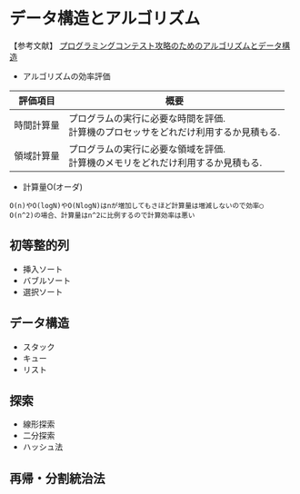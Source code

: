 
# データ構造とアルゴリズム

【参考文献】
[プログラミングコンテスト攻略のためのアルゴリズムとデータ構造](https://www.amazon.co.jp/dp/B00U5MVXZO/ref=dp-kindle-redirect?_encoding=UTF8&btkr=1)

- アルゴリズムの効率評価

|評価項目|概要|
|---|---|
|時間計算量|プログラムの実行に必要な時間を評価.<br/>計算機のプロセッサをどれだけ利用するか見積もる.|
|領域計算量|プログラムの実行に必要な領域を評価.<br/>計算機のメモリをどれだけ利用するか見積もる.|

- 計算量O(オーダ)

```
O(n)やO(logN)やO(NlogN)はnが増加してもさほど計算量は増減しないので効率◯
O(n^2)の場合、計算量はn^2に比例するので計算効率は悪い
```

## 初等整的列
- 挿入ソート
- バブルソート
- 選択ソート

## データ構造
- スタック
- キュー
- リスト

## 探索
- 線形探索
- 二分探索
- ハッシュ法

## 再帰・分割統治法
